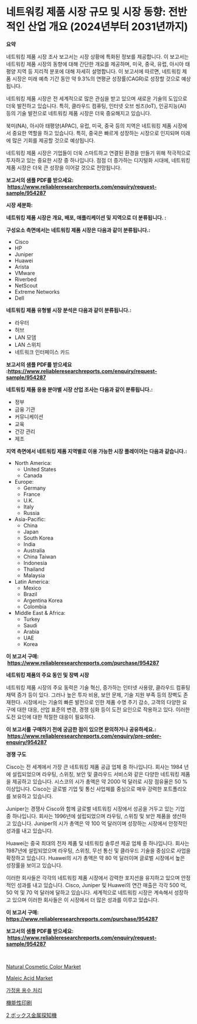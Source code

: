 <p><h1>네트워킹 제품 시장 규모 및 시장 동향: 전반적인 산업 개요 (2024년부터 2031년까지)</h1></p><p><strong>요약</strong></p>
<p><p>네트워킹 제품 시장 조사 보고서는 시장 상황에 특화된 정보를 제공합니다. 이 보고서는 네트워킹 제품 시장의 동향에 대해 간단한 개요를 제공하며, 미국, 중국, 유럽, 아시아 태평양 지역 등 지리적 분포에 대해 자세히 설명합니다. 이 보고서에 따르면, 네트워킹 제품 시장은 미래 예측 기간 동안 약 9.3%의 연평균 성장률(CAGR)로 성장할 것으로 예상됩니다.</p><p>네트워킹 제품 시장은 전 세계적으로 많은 관심을 받고 있으며 새로운 기술의 도입으로 더욱 발전하고 있습니다. 특히, 클라우드 컴퓨팅, 인터넷 오브 씽즈(IoT), 인공지능(AI) 등의 기술 발전으로 네트워킹 제품 시장은 더욱 중요해지고 있습니다.</p><p>북미(NA), 아시아 태평양(APAC), 유럽, 미국, 중국 등의 지역은 네트워킹 제품 시장에서 중요한 역할을 하고 있습니다. 특히, 중국은 빠르게 성장하는 시장으로 인지되며 미래에 많은 기회를 제공할 것으로 예상됩니다.</p><p>네트워킹 제품 시장은 기업들이 더욱 스마트하고 연결된 환경을 만들기 위해 적극적으로 투자하고 있는 중요한 시장 중 하나입니다. 점점 더 증가하는 디지털화 시대에, 네트워킹 제품 시장은 더욱 큰 성장을 이어갈 것으로 전망됩니다.</p></p>
<p><strong>보고서의 샘플 PDF를 받으세요: &nbsp;<a href="https://www.reliableresearchreports.com/enquiry/request-sample/954287">https://www.reliableresearchreports.com/enquiry/request-sample/954287</a></strong></p>
<p><strong>시장 세분화:</strong></p>
<p><strong> 네트워킹 제품 시장은 개요, 배포, 애플리케이션 및 지역으로 더 분류됩니다. :</strong></p>
<p><strong>구성요소 측면에서는 네트워킹 제품 시장은 다음과 같이 분류됩니다.:</strong></p>
<p><ul><li>Cisco</li><li>HP</li><li>Juniper</li><li>Huawei</li><li>Arista</li><li>VMware</li><li>Riverbed</li><li>NetScout</li><li>Extreme Networks</li><li>Dell</li></ul></p>
<p><strong> 네트워킹 제품 유형별 시장 분석은 다음과 같이 분류됩니다.:</strong></p>
<p><ul><li>라우터</li><li>허브</li><li>LAN 모뎀</li><li>LAN 스위치</li><li>네트워크 인터페이스 카드</li></ul></p>
<p><strong>보고서의 샘플 PDF를 받으세요 :<a href="https://www.reliableresearchreports.com/enquiry/request-sample/954287">https://www.reliableresearchreports.com/enquiry/request-sample/954287</a></strong></p>
<p><strong> 네트워킹 제품 응용 분야별 시장 산업 조사는 다음과 같이 분류됩니다.:</strong></p>
<p><ul><li>정부</li><li>금융 기관</li><li>커뮤니케이션</li><li>교육</li><li>건강 관리</li><li>제조</li></ul></p>
<p><strong>지역 측면에서 네트워킹 제품 지역별로 이용 가능한 시장 플레이어는 다음과 같습니다.:</strong></p>
<p><ul>
    <li>
        North America:
        <ul>
            <li>United States</li>
            <li>Canada</li>
        </ul>
    </li>
    <li>
        Europe:
        <ul>
            <li>Germany</li>
            <li>France</li>
            <li>U.K.</li>
            <li>Italy</li>
            <li>Russia</li>
        </ul>
    </li>
    <li>
        Asia-Pacific:
        <ul>
            <li>China</li>
            <li>Japan</li>
            <li>South Korea</li>
            <li>India</li>
            <li>Australia</li>
            <li>China Taiwan</li>
            <li>Indonesia</li>
            <li>Thailand</li>
            <li>Malaysia</li>
        </ul>
    </li>
    <li>
        Latin America:
        <ul>
            <li>Mexico</li>
            <li>Brazil</li>
            <li>Argentina Korea</li>
            <li>Colombia</li>
        </ul>
    </li>
    <li>
        Middle East & Africa:
        <ul>
            <li>Turkey</li>
            <li>Saudi</li>
            <li>Arabia</li>
            <li>UAE</li>
            <li>Korea</li>
        </ul>
    </li>
    </ul></p>
<p><strong>이 보고서 구매: &nbsp;<a href="https://www.reliableresearchreports.com/purchase/954287">https://www.reliableresearchreports.com/purchase/954287</a></strong></p>
<p><strong>네트워킹 제품의 주요 동인 및 장벽 시장</strong></p>
<p><p>네트워킹 제품 시장의 주요 동력은 기술 혁신, 증가하는 인터넷 사용량, 클라우드 컴퓨팅 채택 증가 등이 있다. 그러나 높은 투자 비용, 보안 문제, 기술 지원 부족 등의 장벽도 존재한다. 시장에서는 기술의 빠른 발전으로 인한 제품 수명 주기 감소, 고객의 다양한 요구에 대한 대응, 산업 표준의 변경, 경쟁 심화 등이 도전 요인으로 작용하고 있다. 이러한 도전 요인에 대한 적절한 대응이 필요하다.</p></p>
<p><strong>이 보고서를 구매하기 전에 궁금한 점이 있으면 문의하거나 공유하세요.: &nbsp;<a href="https://www.reliableresearchreports.com/enquiry/pre-order-enquiry/954287">https://www.reliableresearchreports.com/enquiry/pre-order-enquiry/954287</a></strong></p>
<p><strong>경쟁 구도</strong></p>
<p><p>Cisco는 전 세계에서 가장 큰 네트워킹 제품 공급 업체 중 하나입니다. 회사는 1984 년에 설립되었으며 라우팅, 스위칭, 보안 및 클라우드 서비스와 같은 다양한 네트워킹 제품을 제공하고 있습니다. 시스코의 시가 총액은 약 2000 억 달러로 시장 점유율은 50 % 이상입니다. Cisco는 글로벌 기업 및 통신 사업체를 중심으로 매우 강력한 포트폴리오를 보유하고 있습니다.</p><p>Juniper는 경쟁사 Cisco와 함께 글로벌 네트워킹 시장에서 성공을 거두고 있는 기업 중 하나입니다. 회사는 1996년에 설립되었으며 라우팅, 스위칭 및 보안 제품을 생산하고 있습니다. Juniper의 시가 총액은 약 100 억 달러이며 성장하는 시장에서 안정적인 성과를 내고 있습니다.</p><p>Huawei는 중국 최대의 전자 제품 및 네트워킹 솔루션 제공 업체 중 하나입니다. 회사는 1987년에 설립되었으며 라우팅, 스위칭, 무선 통신 및 클라우드 기술을 중심으로 사업을 확장하고 있습니다. Huawei의 시가 총액은 약 80 억 달러이며 글로벌 시장에서 높은 성장률을 보이고 있습니다.</p><p>이러한 회사들은 각각의 네트워킹 제품 시장에서 강력한 포지션을 유지하고 있으며 안정적인 성과를 내고 있습니다. Cisco, Juniper 및 Huawei의 연간 매출은 각각 500 억, 50 억 및 70 억 달러에 달하고 있습니다. 세계적으로 네트워킹 시장은 계속해서 성장하고 있으며 이러한 회사들은 이 시장에서 더 많은 성과를 이루고 있습니다.</p></p>
<p><strong>이 보고서 구매: &nbsp; <a href="https://www.reliableresearchreports.com/purchase/954287">https://www.reliableresearchreports.com/purchase/954287</a></strong></p>
<p><strong>보고서의 샘플 PDF를 받으세요: &nbsp;<a href="https://www.reliableresearchreports.com/enquiry/request-sample/954287">https://www.reliableresearchreports.com/enquiry/request-sample/954287</a></strong><strong></strong></p>
<p>&nbsp;</p>
<p><p><a href="https://view.publitas.com/reportprime-1/natural-cosmetic-color-market-size-evaluating-its-market-trends-growth-and-projections-2024-2031/">Natural Cosmetic Color Market</a></p><p><a href="https://issuu.com/reportprime-2/docs/maleic-acid-market-size-2030.pptx">Maleic Acid Market</a></p><p><a href="https://github.com/vsnao330707/Market-Research-Report-List-1/blob/main/2705730185153.md">가정용 용수 처리</a></p><p><a href="https://github.com/zjkmgcs938405/Market-Research-Report-List-1/blob/main/1625908185218.md">機能性印刷</a></p><p><a href="https://medium.com/@reyeshowell655/2024%E5%B9%B4%E3%81%8B%E3%82%892031%E5%B9%B4%E3%81%BE%E3%81%A7%E3%81%AE%E6%9C%9F%E9%96%93%E3%81%AB%E4%BA%88%E6%B8%AC%E3%81%95%E3%82%8C%E3%82%8B2%E7%AE%B1%E3%83%A1%E3%82%BF%E3%83%AB%E3%83%87%E3%82%A3%E3%83%86%E3%82%AF%E3%82%BF%E3%83%BC%E3%81%AE%E5%B8%82%E5%A0%B4%E5%88%86%E6%9E%90%E3%81%A8%E3%82%B5%E3%82%A4%E3%82%BA%E4%BA%88%E6%B8%AC-ee3d5f61c597">2 ボックス金属探知機</a></p></p>